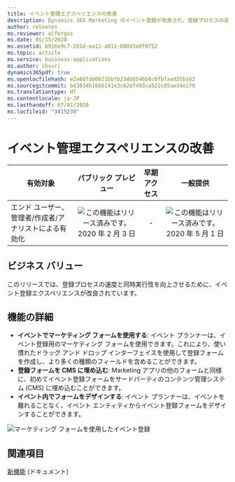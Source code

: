 ```yaml
---
title: イベント管理エクスペリエンスの改善
description: Dynamics 365 Marketing のイベント登録が改良され、登録プロセスの速度と同時実行性が向上しました。
author: relnotes
ms.reviewer: alfergus
ms.date: 05/15/2020
ms.assetid: b916e9c7-281d-ea11-a811-000d3a8f0752
ms.topic: article
ms.service: business-applications
ms.author: shsuri
dynamics365pdf: true
ms.openlocfilehash: e2a68fdd0021bbfb23ddd546b6c6fbfaad35b162
ms.sourcegitcommit: b4383db1666141e3c62ef493ca522cd5ae34e1f0
ms.translationtype: HT
ms.contentlocale: ja-JP
ms.lasthandoff: 07/01/2020
ms.locfileid: "3415239"
---
```

# <a name="improved-event-management-experience"></a>イベント管理エクスペリエンスの改善


| 有効対象    |  パブリック プレビュー | 早期アクセス | 一般提供 | 
| ---------- | :----------: |:----------: |:----------: |
|エンド ユーザー、管理者/作成者/アナリストによる有効化|![この機能はリリース済みです。](/dynamics365-release-plan/media/green-checkmark.png "この機能はリリース済みです。") 2020 年 2 月 3 日|-| ![この機能はリリース済みです。](/dynamics365-release-plan/media/green-checkmark.png "この機能はリリース済みです。") 2020 年 5 月 1 日|


## <a name="business-value"></a>ビジネス バリュー
<!-- bv start -->
このリリースでは、登録プロセスの速度と同時実行性を向上させるために、イベント登録エクスペリエンスが改良されています。 
<!-- bv end -->



## <a name="feature-details"></a>機能の詳細
<!--feature detail start -->
- **イベントでマーケティング フォームを使用する**: イベント プランナーは、イベント登録用のマーケティング フォームを使用できます。これにより、使い慣れたドラッグ アンド ドロップ インターフェイスを使用して登録フォームを作成し、より多くの種類のフィールドを含めることができます。 
- **登録フォームを CMS に埋め込む**: Marketing アプリの他のフォームと同様に、初めてイベント登録フォームをサードパーティのコンテンツ管理システム (CMS) に埋め込むことができます。
- **イベント内でフォームをデザインする**: イベント プランナーは、イベントを離れることなく、イベント エンティティからイベント登録フォームをデザインすることができます。
<!--feature detail end -->

![マーケティング フォームを使用したイベント登録](media/event-forms.png "マーケティング フォームを使用したイベント登録")
<!-- Picture 1 -->









## <a name="see-also"></a>関連項目

<!--docs start-->
[新機能](https://docs.microsoft.com/dynamics365/marketing/whats-new-marketing) (ドキュメント)
<!--docs end-->

